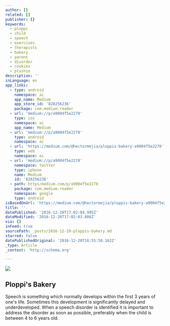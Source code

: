 ```yaml
---
author: []
related: []
publisher: {}
keywords:
  - ploppi
  - child
  - speech
  - exercises
  - therapists
  - bakery
  - parent
  - disorder
  - cookies
  - plushie
description: ''
inLanguage: en
app_links:
  - type: android
    namespace: ai
    app_name: Medium
    app_store_id: '828256236'
    package: com.medium.reader
  - url: 'medium://p/a9004f5e2278'
    type: ios
    namespace: ai
    app_name: Medium
  - url: 'medium://p/a9004f5e2278'
    type: android
    namespace: ai
  - url: 'https://medium.com/@hectormejia/ploppis-bakery-a9004f5e2278'
    type: web
    namespace: ai
  - url: 'medium://p/a9004f5e2278'
    namespace: twitter
    type: iphone
    name: Medium
    id: '828256236'
  - path: https/medium.com/p/a9004f5e2278
    package: com.medium.reader
    namespace: google
    type: android
isBasedOnUrl: 'https://medium.com/@hectormejia/ploppis-bakery-a9004f5e2278#.9ry1rj8zl'
title: ''
datePublished: '2016-12-20T17:02:04.995Z'
dateModified: '2016-12-20T17:02:03.886Z'
via: {}
inFeed: true
sourcePath: _posts/2016-12-20-ploppis-bakery.md
starred: false
datePublishedOriginal: '2016-12-20T16:55:50.162Z'
_type: Article
_context: 'http://schema.org'

---
```

![](https://the-grid-user-content.s3-us-west-2.amazonaws.com/17c4436e-615a-40e0-b174-2324fe4f9149.jpg)

<article style=""><h1>Ploppi's Bakery</h1><p>Speech is something which normally develops within the first 3 years of one's life. Sometimes this development is significantly delayed and underdeveloped. When a speech disorder is identified it is important to address the disorder as soon as possible, preferably when the child is between 4 to 6 years old.</p></article>
